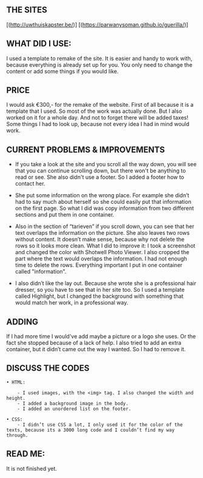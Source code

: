 ## THE SITES 

[(http://uwthuiskapster.be/)] 
[(https://parwanysoman.github.io/guerilla/)]

## WHAT DID I USE:

I used a template to remake of the site. It is easier and handy to work with, because everything is already set up for you. You only need to change the content or add some things if you would like.


## PRICE
I would ask €300,- for the remake of the website. First of all because it is a template that I used. So most of the work was actually done. But I also worked on it for a whole day. And not to forget there will be added taxes! Some things I had to look up, because not every idea I had in mind would work. 


## CURRENT PROBLEMS & IMPROVEMENTS

- If you take a look at the site and you scroll all the way down, you will see that you can continue scrolling down, but there won't be anything to read or see. She also didn't use a footer. So I added a footer how to contact her.
    
- She put some information on the wrong place. For example she didn’t had to say much about herself so she could easily put that information on the first page. So what I did was copy information from two different sections and put them in one container. 
  
- Also in the section of “tarieven” if you scroll down, you can see that her text overlaps the information on the picture. She also leaves two rows without content. It doesn’t make sense, because why not delete the rows so it looks more clean. What I did to improve it: I took a screenshot and changed the color with Shotwell Photo Viewer. I also cropped the part where the text  would overlaps the information. I had not enough time to delete the rows. Everything important I put in one container called "information".

- I also didn’t like the lay out. Because she wrote she is a professional hair dresser, so you have to see that in her site too. So I used a template called Highlight, but I changed the background with something that would match her work, in a professional way. 

## ADDING

If I had more time I would've add maybe a picture or a logo she uses. Or the fact she stopped because of a lack of help. I also tried to add an extra container, but it didn’t came out the way I wanted. So I had to remove it. 

## DISCUSS THE CODES 

    • HTML:

        - I used images, with the <img> tag. I also changed the width and height.
        - I added a background image in the body. 
		- I added an unordered list on the footer.

    • CSS:	
		- I didn’t use CSS a lot, I only used it for the color of the texts, because its a 3000 long code and I couldn’t find my way through. 


## READ ME:
It is not finished yet. 




















